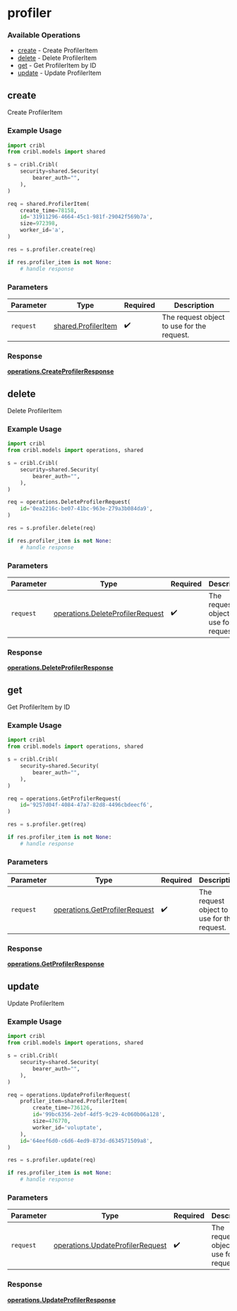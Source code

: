 # profiler

### Available Operations

* [create](#create) - Create ProfilerItem
* [delete](#delete) - Delete ProfilerItem
* [get](#get) - Get ProfilerItem by ID
* [update](#update) - Update ProfilerItem

## create

Create ProfilerItem

### Example Usage

```python
import cribl
from cribl.models import shared

s = cribl.Cribl(
    security=shared.Security(
        bearer_auth="",
    ),
)

req = shared.ProfilerItem(
    create_time=78158,
    id='31911296-4664-45c1-981f-29042f569b7a',
    size=972398,
    worker_id='a',
)

res = s.profiler.create(req)

if res.profiler_item is not None:
    # handle response
```

### Parameters

| Parameter                                                  | Type                                                       | Required                                                   | Description                                                |
| ---------------------------------------------------------- | ---------------------------------------------------------- | ---------------------------------------------------------- | ---------------------------------------------------------- |
| `request`                                                  | [shared.ProfilerItem](../../models/shared/profileritem.md) | :heavy_check_mark:                                         | The request object to use for the request.                 |


### Response

**[operations.CreateProfilerResponse](../../models/operations/createprofilerresponse.md)**


## delete

Delete ProfilerItem

### Example Usage

```python
import cribl
from cribl.models import operations, shared

s = cribl.Cribl(
    security=shared.Security(
        bearer_auth="",
    ),
)

req = operations.DeleteProfilerRequest(
    id='0ea2216c-be07-41bc-963e-279a3b084da9',
)

res = s.profiler.delete(req)

if res.profiler_item is not None:
    # handle response
```

### Parameters

| Parameter                                                                            | Type                                                                                 | Required                                                                             | Description                                                                          |
| ------------------------------------------------------------------------------------ | ------------------------------------------------------------------------------------ | ------------------------------------------------------------------------------------ | ------------------------------------------------------------------------------------ |
| `request`                                                                            | [operations.DeleteProfilerRequest](../../models/operations/deleteprofilerrequest.md) | :heavy_check_mark:                                                                   | The request object to use for the request.                                           |


### Response

**[operations.DeleteProfilerResponse](../../models/operations/deleteprofilerresponse.md)**


## get

Get ProfilerItem by ID

### Example Usage

```python
import cribl
from cribl.models import operations, shared

s = cribl.Cribl(
    security=shared.Security(
        bearer_auth="",
    ),
)

req = operations.GetProfilerRequest(
    id='9257d04f-4084-47a7-82d8-4496cbdeecf6',
)

res = s.profiler.get(req)

if res.profiler_item is not None:
    # handle response
```

### Parameters

| Parameter                                                                      | Type                                                                           | Required                                                                       | Description                                                                    |
| ------------------------------------------------------------------------------ | ------------------------------------------------------------------------------ | ------------------------------------------------------------------------------ | ------------------------------------------------------------------------------ |
| `request`                                                                      | [operations.GetProfilerRequest](../../models/operations/getprofilerrequest.md) | :heavy_check_mark:                                                             | The request object to use for the request.                                     |


### Response

**[operations.GetProfilerResponse](../../models/operations/getprofilerresponse.md)**


## update

Update ProfilerItem

### Example Usage

```python
import cribl
from cribl.models import operations, shared

s = cribl.Cribl(
    security=shared.Security(
        bearer_auth="",
    ),
)

req = operations.UpdateProfilerRequest(
    profiler_item=shared.ProfilerItem(
        create_time=736126,
        id='99bc6356-2ebf-4df5-9c29-4c060b06a128',
        size=476770,
        worker_id='voluptate',
    ),
    id='64eef6d0-c6d6-4ed9-873d-d634571509a8',
)

res = s.profiler.update(req)

if res.profiler_item is not None:
    # handle response
```

### Parameters

| Parameter                                                                            | Type                                                                                 | Required                                                                             | Description                                                                          |
| ------------------------------------------------------------------------------------ | ------------------------------------------------------------------------------------ | ------------------------------------------------------------------------------------ | ------------------------------------------------------------------------------------ |
| `request`                                                                            | [operations.UpdateProfilerRequest](../../models/operations/updateprofilerrequest.md) | :heavy_check_mark:                                                                   | The request object to use for the request.                                           |


### Response

**[operations.UpdateProfilerResponse](../../models/operations/updateprofilerresponse.md)**

